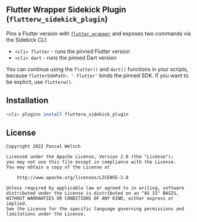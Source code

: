 ## Flutter Wrapper Sidekick Plugin (`flutterw_sidekick_plugin`)

Pins a Flutter version with [`flutter_wrapper`](https://github.com/passsy/flutter_wrapper) and exposes two commands via the Sidekick CLI:
- `<cli> flutter` - runs the pinned Flutter version
- `<cli> dart` - runs the pinned Dart version

You can continue using the `flutter()` and `dart()` functions in your scripts, because `flutterSdkPath: '.flutter'` binds the pinned SDK. 
If you want to be explicit, use `flutterw()`.

## Installation

```bash
<cli> plugins install flutterw_sidekick_plugin
```

## License

```
Copyright 2022 Pascal Welsch

Licensed under the Apache License, Version 2.0 (the "License");
you may not use this file except in compliance with the License.
You may obtain a copy of the License at

    http://www.apache.org/licenses/LICENSE-2.0

Unless required by applicable law or agreed to in writing, software
distributed under the License is distributed on an "AS IS" BASIS,
WITHOUT WARRANTIES OR CONDITIONS OF ANY KIND, either express or implied.
See the License for the specific language governing permissions and
limitations under the License.
```